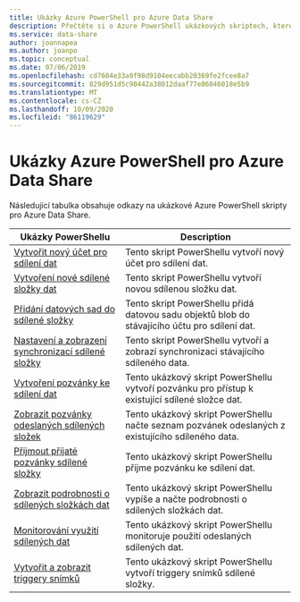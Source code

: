 ```yaml
---
title: Ukázky Azure PowerShell pro Azure Data Share
description: Přečtěte si o Azure PowerShell ukázkových skriptech, které vám pomůžou vytvořit a spravovat sdílené složky dat v Azure Data Share.
ms.service: data-share
author: joannapea
ms.author: joanpo
ms.topic: conceptual
ms.date: 07/06/2019
ms.openlocfilehash: cd7604e33a9f98d9104eecabb20369fe2fcee8a7
ms.sourcegitcommit: 829d951d5c90442a38012daaf77e86046018e5b9
ms.translationtype: MT
ms.contentlocale: cs-CZ
ms.lasthandoff: 10/09/2020
ms.locfileid: "86119629"
---
```

# <a name="azure-powershell-samples-for-azure-data-share"></a>Ukázky Azure PowerShell pro Azure Data Share

Následující tabulka obsahuje odkazy na ukázkové Azure PowerShell skripty pro Azure Data Share.

|Ukázky PowerShellu|Description|
|---|---|
|[Vytvořit nový účet pro sdílení dat](scripts/powershell/create-new-share-account-powershell.md)| Tento skript PowerShellu vytvoří nový účet pro sdílení dat. |
|[Vytvoření nové sdílené složky dat](scripts/powershell/create-new-share-powershell.md)| Tento skript PowerShellu vytvoří novou sdílenou složku dat. |
|[Přidání datových sad do sdílené složky](scripts/powershell/add-datasets-powershell.md)| Tento skript PowerShellu přidá datovou sadu objektů blob do stávajícího účtu pro sdílení dat. |
|[Nastavení a zobrazení synchronizací sdílené složky](scripts/powershell/set-view-synchronizations-powershell.md)| Tento skript PowerShellu vytvoří a zobrazí synchronizaci stávajícího sdíleného data. |
|[Vytvoření pozvánky ke sdílení dat](scripts/powershell/create-share-invitation-powershell.md)| Tento ukázkový skript PowerShellu vytvoří pozvánku pro přístup k existující sdílené složce dat. |
|[Zobrazit pozvánky odeslaných sdílených složek](scripts/powershell/view-sent-invitations-powershell.md)| Tento ukázkový skript PowerShellu načte seznam pozvánek odeslaných z existujícího sdíleného data. |
|[Přijmout přijaté pozvánky sdílené složky](scripts/powershell/accept-share-invitations-powershell.md)| Tento ukázkový skript PowerShellu přijme pozvánku ke sdílení dat.|
|[Zobrazit podrobnosti o sdílených složkách dat](scripts/powershell/view-share-details-powershell.md)| Tento ukázkový skript PowerShellu vypíše a načte podrobnosti o sdílených složkách dat. |
|[Monitorování využití sdílených dat](scripts/powershell/monitor-usage-powershell.md)| Tento ukázkový skript PowerShellu monitoruje použití odeslaných sdílených dat. |
|[Vytvořit a zobrazit triggery snímků](scripts/powershell/create-view-trigger-powershell.md)| Tento ukázkový skript PowerShellu vytvoří triggery snímků sdílené složky.






